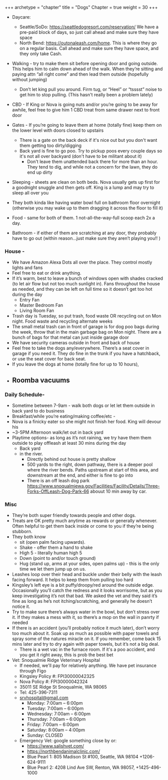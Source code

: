 +++
archetype = "chapter"
title = "Dogs"
Chapter = true
weight = 30
+++

- Daycare: 
  - Seattle/SoDo: https://seattledogresort.com/reservation/ We have a pre-paid block of days, so just call ahead and make sure they have space
  - North Bend: https://outonaleash.com/home.  This is where they go on a regular basis.  Call ahead and make sure they have space, and they only take Cash. 
- Walking - try to make them sit before opening door and going outside. This helps him to calm down ahead of the walk. When they’re sitting and  paying attn “all right come” and then lead them outside (hopefully without jumping)
  - Don’t let king pull you around. Firm tug, or “Heel” or “tsssst” noise to get him to stop pulling. (This hasn't really been a problem lately)
  
- CBD - If King or Nova is going nuts and/or you’re going to be away for awhile, feel free to give him 1 CBD treat from same drawer next to front door
- Gates - If you’re going to leave them at home (totally fine) keep them on the lower level with doors closed to upstairs
  - There is a gate on the back deck if it's nice out but you don't want them getting too dirty/digging
  - Back yard is fine to go poo.  Try to pickup poos every couple days so it's not all over backyard (don't have to be militant about it)
    - Don't leave them unattended back there for more than an hour.  They tend to dig, and while not a concern for the lawn, they do end up dirty

- Sleeping - sheets are clean on both beds. Nova usually gets up first for a goodnight snuggle and then gets off.  King is a lump and may try to sleep all over you
- They both kinda like having water bowl full on bathroom floor overnight (otherwise you may wake up to them dragging it across the floor to fill it)
- Food - same for both of them. 1 not-all-the-way-full scoop each 2x a day.
- Bathroom - if either of them are scratching at any door, they probably have to go out (within reason...just make sure they aren’t playing you!! )
 
### House -
  - We have Amazon Alexa Dots all over the place. They control mostly lights and fans
  - Feel free to eat or drink anything.
  - If it’s warm, best to leave a bunch of windows open with shades cracked (to let air flow but not too much sunlight in).  Fans throughout the house as needed, and they can be left on full time so it doesn’t get too hot during the day 
    - Entry Fan
    - Master Bedroom Fan
    - Living Room Fan
  - Trash day is Tuesday, so put trash, food waste OR recycling out on Mon  night.  Food waste and recycling alternate weeks
  - The small metal trash can in front of garage is for dog poo bags during the week, throw that in the main garbage bag on Mon night.  There are a bunch of bags for that metal can just inside garage door
  - We have security cameras outside in front and back of house 
  - Feel free to take the dogs any/everywhere.  There’s a seat cover in garage if you need it. They do fine in the trunk if you have a hatchback, or use the seat cover for back seat.
  - If you leave the dogs at home (totally fine for up to 10 hours), 
  - Roomba vacuums
    - 

  ### Daily Schedule-
  - Sometime between 7-9am - walk both dogs or let let them outside in back yard to do business 
  - Breakfast/while you’re eating/making coffee/etc - 
  - Nova is a finicky eater so she might not finish her food.  King will devour his
  - ~3-5PM Afternoon walk/let out in back yard
  - Playtime options- as long as it’s not raining, we try have them them outside to play offleash at least 30 mins during the day
    - Back yard
    - in the river.  
      - Directly behind out house is pretty shallow
      - 500 yards to the right, down pathway, there is a deeper pool where the river bends.  Paths upstream at start of this area, and downstream at the end, and either is fine to go into
      - There is an off leash dog park https://www.snoqualmiewa.gov/Facilities/Facility/Details/Three-Forks-OffLeash-Dog-Park-66 abouut 10 min away by car.  
      
  ### Misc
  - They’re both super friendly towards people and other dogs. 
  - Treats are OK pretty much anytime as rewards or generally whenever.  Often helpful  to get them back inside or come to you if they’re being stubborn.  
  - They both know 
    - sit (open palm facing upwards).
    - Shake - offer them a hand to shake
    - High 5 - literally human high 5
    - Down (point to and/or touch ground)
    - Hug (stand up, arms at your sides, open palms up) - this is the only time we let them jump up on us. 
  - Leashes loop over their head and buckle under their belly with the leash facing forward.  It helps to keep them from pulling too hard 
  - Kingsley’s left eye is a bit puffy/droopy/red around the outside edge.  Occasionally you’ll catch the redness and it looks worrisome, but as you keep investigating it’s not that bad.  We asked the vet and they said it’s fine as long as he’s not itching/scratching, and generally he doesn’t notice it. 
  - Try to make sure there’s always water in the bowl, but don’t stress over it.  If they makes a mess with it, so there’s a mop on the wall in panrty if needed
  - If there is an accident (you’ll probably notice it much later), don’t worry too much about it.  Soak up as much as possible with paper towels and spray some of the natures miracle on it.  If you remember, come back 15 mins later and try to dry again with paper towels, but it’s not a big deal.  
    - There is a wet vac in the furnace room.  If it's a poo accident, and you get it right away, this is prob the best bet
  - Vet:  Snoqualmie Ridge Veterinary Hospital
    -  If needed, we'll pay for relatively anything.  We have pet insurance through Figo
      - Kingsley Policy #: FPI30000042325
      - Nova Policy #: FPI30000042324
    - 35011 SE Ridge St Snoqualmie, WA 98065
    - Tel:  425-396-7311
    - srvhospital@gmail.com
      - Monday:                 7:00am – 6:00pm 
      - Tuesday:                 7:00am – 6:00pm
      - Wednesday:           7:00am – 6:00pm
      - Thursday:               7:00am – 6:00pm
      - Friday:                     7:00am – 6:00pm
      - Saturday:                8:00am – 4:00pm
      - Sunday:                   CLOSED
    - Emergency Vet: google something close by or:
      - https://www.salishvet.com/
      - https://northbendanimalclinic.com/
      - Blue Pearl 1: 805 Madison St #100, Seattle, WA 98104 +1206-624-9111 
      - Blue Pearl 2: 4208 Lind Ave SW, Renton, WA 98057, +1425-496-1000